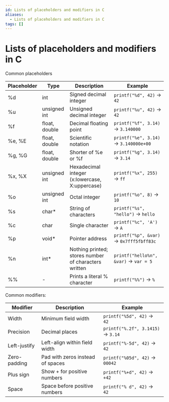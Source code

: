 ```yaml
---
id: Lists of placeholders and modifiers in C
aliases:
  - Lists of placeholders and modifiers in C
tags: []
---
```


# Lists of placeholders and modifiers in C

Common placeholders

| Placeholder | Type          | Description                                          | Example                                 |
| ----------- | ------------- | ---------------------------------------------------- | --------------------------------------- |
| %d          | int           | Signed decimal integer                               | `printf("%d", 42)` → `42`               |
| %u          | unsigned int  | Unsigned decimal integer                             | `printf("%u", 42)` → `42`               |
| %f          | float, double | Decimal floating point                               | `printf("%f", 3.14)` → `3.140000`       |
| %e, %E      | float, double | Scientific notation                                  | `printf("%e", 3.14)` → `3.140000e+00`   |
| %g, %G      | float, double | Shorter of %e or %f                                  | `printf("%g", 3.14)` → `3.14`           |
| %x, %X      | unsigned int  | Hexadecimal integer (x:lowercase, X:uppercase)       | `printf("%x", 255)` → `ff`              |
| %o          | unsigned int  | Octal integer                                        | `printf("%o", 8)` → `10`                |
| %s          | char\*        | String of characters                                 | `printf("%s", "hello")` → `hello`       |
| %c          | char          | Single character                                     | `printf("%c", 'A')` → `A`               |
| %p          | void\*        | Pointer address                                      | `printf("%p", &var)` → `0x7fff5fbff83c` |
| %n          | int\*         | Nothing printed; stores number of characters written | `printf("hello%n", &var)` → `var = 5`   |
| %%          | -             | Prints a literal % character                         | `printf("%%")` → `%`                    |

Common modifiers:

| Modifier     | Description                      | Example                           |
| ------------ | -------------------------------- | --------------------------------- |
| Width        | Minimum field width              | `printf("%5d", 42)` → `   42`     |
| Precision    | Decimal places                   | `printf("%.2f", 3.1415)` → `3.14` |
| Left-justify | Left-align within field width    | `printf("%-5d", 42)` → `42   `    |
| Zero-padding | Pad with zeros instead of spaces | `printf("%05d", 42)` → `00042`    |
| Plus sign    | Show + for positive numbers      | `printf("%+d", 42)` → `+42`       |
| Space        | Space before positive numbers    | `printf("% d", 42)` → ` 42`       |
